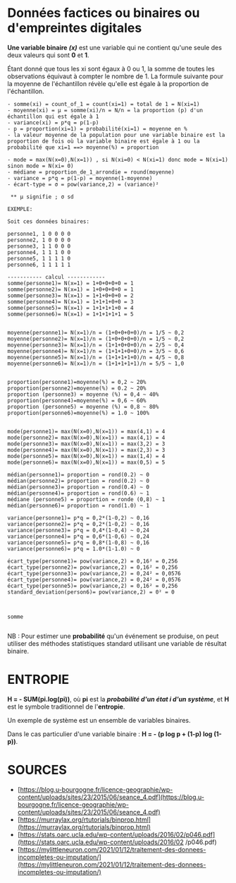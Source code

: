 # Données factices ou binaires ou d'empreintes digitales

**Une variable binaire** ***(x)*** est une variable qui ne contient qu'une seule des deux valeurs qui sont **0** et **1**.

Étant donné que tous les xi sont égaux à 0 ou 1, la somme de toutes les observations équivaut à compter le nombre de 1. La formule suivante pour la moyenne de l'échantillon révèle qu'elle est égale à la proportion de l'échantillon.

```
- somme(xi) = count_of_1 = count(xi=1) = total de 1 = N(xi=1)
- moyenne(xi) = μ = somme(xi)/n = N/n = la proportion (p) d'un échantillon qui est égale à 1
- variance(xi) = p*q = p(1-p)
- p = proportion(xi=1) = probabilité(xi=1) = moyenne en %
- la valeur moyenne de la population pour une variable binaire est la proportion de fois où la variable binaire est égale à 1 ou la probabilité que xi=1 ==> moyenne(%) = proportion

- mode = max(N(x=0),N(x=1)) , si N(xi=0) < N(xi=1) donc mode = N(xi=1) sinon mode = N(xi= 0)
- médiane = proportion_de_1_arrondie = round(moyenne)
- variance = p*q = p(1-p) = moyenne(1-moyenne)
- écart-type = σ = pow(variance,2) = (variance)²
 
 ** μ signifie ; σ sd

EXEMPLE:

Soit ces données binaires:

personne1, 1 0 0 0 0
personne2, 1 0 0 0 0
personne3, 1 1 0 0 0
personne4, 1 1 1 0 0
personne5, 1 1 1 1 0
personne6, 1 1 1 1 1

----------- calcul ------------
somme(personne1)= N(x=1) = 1+0+0+0+0 = 1
somme(personne2)= N(x=1) = 1+0+0+0+0 = 1
somme(personne3)= N(x=1) = 1+1+0+0+0 = 2
somme(personne4)= N(x=1) = 1+1+1+0+0 = 3
somme(personne5)= N(x=1) = 1+1+1+1+0 = 4
somme(personne6)= N(x=1) = 1+1+1+1+1 = 5


moyenne(personne1)= N(x=1)/n = (1+0+0+0+0)/n = 1/5 ~ 0,2
moyenne(personne2)= N(x=1)/n = (1+0+0+0+0)/n = 1/5 ~ 0,2
moyenne(personne3)= N(x=1)/n = (1+1+0+0+0)/n = 2/5 ~ 0,4
moyenne(personne4)= N(x=1)/n = (1+1+1+0+0)/n = 3/5 ~ 0,6
moyenne(personne5)= N(x=1)/n = (1+1+1+1+0)/n = 4/5 ~ 0,8
moyenne(personne6)= N(x=1)/n = (1+1+1+1+1)/n = 5/5 ~ 1,0


proportion(personne1)=moyenne(%) = 0,2 ~ 20%
proportion(personne2)=moyenne(%) = 0.2 ~ 20%
proportion (personne3) = moyenne (%) = 0,4 ~ 40%
proportion(personne4)=moyenne(%) = 0,6 ~ 60%
proportion (personne5) = moyenne (%) = 0,8 ~ 80%
proportion(personne6)=moyenne(%) = 1.0 ~ 100%


mode(personne1)= max(N(x=0),N(x=1)) = max(4,1) = 4
mode(personne2)= max(N(x=0),N(x=1)) = max(4,1) = 4
mode(personne3)= max(N(x=0),N(x=1)) = max(3,2) = 3
mode(personne4)= max(N(x=0),N(x=1)) = max(2,3) = 3
mode(personne5)= max(N(x=0),N(x=1)) = max(1,4) = 4
mode(personne6)= max(N(x=0),N(x=1)) = max(0,5) = 5

médian(personne1)= proportion = rond(0.2) ~ 0
médian(personne2)= proportion = rond(0.2) ~ 0
médian(personne3)= proportion = rond(0.4) ~ 0
médian(personne4)= proportion = rond(0.6) ~ 1
médiane (personne5) = proportion = ronde (0,8) ~ 1
médian(personne6)= proportion = rond(1.0) ~ 1

variance(personne1)= p*q = 0,2*(1-0,2) ~ 0,16
variance(personne2)= p*q = 0,2*(1-0,2) ~ 0,16
variance(personne3)= p*q = 0,4*(1-0,4) ~ 0,24
variance(personne4)= p*q = 0,6*(1-0,6) ~ 0,24
variance(personne5)= p*q = 0,8*(1-0,8) ~ 0,16
variance(personne6)= p*q = 1.0*(1-1.0) ~ 0

écart_type(personne1)= pow(variance,2) = 0,16² = 0,256
écart_type(personne2)= pow(variance,2) = 0,16² = 0,256
écart_type(personne3)= pow(variance,2) = 0,24² = 0,0576
écart_type(personne4)= pow(variance,2) = 0,24² = 0,0576
écart_type(personne5)= pow(variance,2) = 0,16² = 0,256
standard_deviation(person6)= pow(variance,2) = 0² = 0



somme


```
NB : Pour estimer une **probabilité** qu'un événement se produise, on peut utiliser des méthodes statistiques standard utilisant une variable de résultat binaire.

# ENTROPIE
**H = - SUM(pi.log(pi))**, où **pi** est la ***probabilité d'un état i d'un système***, et **H** est le symbole traditionnel de l'**entropie**.

Un exemple de système est un ensemble de variables binaires.

Dans le cas particulier d'une variable binaire : **H = - (p log p + (1-p) log (1-p))**.






# SOURCES
- [https://blog.u-bourgogne.fr/licence-geographie/wp-content/uploads/sites/23/2015/06/seance_4.pdf](https://blog.u-bourgogne.fr/licence-geographie/wp-content/uploads/sites/23/2015/06/seance_4.pdf)
- [https://murraylax.org/rtutorials/binprop.html](https://murraylax.org/rtutorials/binprop.html)
- [https://stats.oarc.ucla.edu/wp-content/uploads/2016/02/p046.pdf](https://stats.oarc.ucla.edu/wp-content/uploads/2016/02 /p046.pdf)
- [https://mylittleneuron.com/2021/01/12/traitement-des-donnees-incompletes-ou-imputation/](https://mylittleneuron.com/2021/01/12/traitement-des-donnees-incompletes-ou-imputation/)
